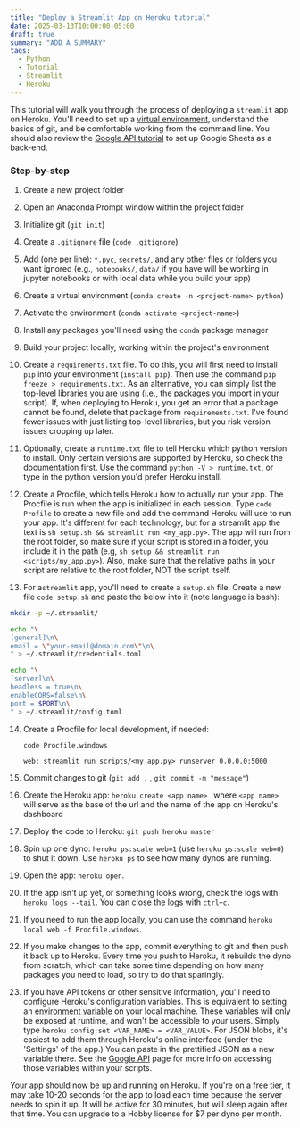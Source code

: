 ```yaml
---
title: "Deploy a Streamlit App on Heroku tutorial"
date: 2025-03-13T10:00:00-05:00
draft: true
summary: "ADD A SUMMARY"
tags: 
  - Python
  - Tutorial
  - Streamlit
  - Heroku
---
```

This tutorial will walk you through the process of deploying a `streamlit` app on Heroku. You'll need to set up a [virtual environment](https://io.eriktuck.com/),  understand the basics of git, and be comfortable working from the command line. You should also review the [Google API tutorial](https://io.eriktuck.com/) to set up Google Sheets as a back-end.

### Step-by-step

1. Create a new project folder

2. Open an Anaconda Prompt window within the project folder

3. Initialize git (`git init`)

4. Create a `.gitignore` file (`code .gitignore`)

5. Add (one per line): `*.pyc`, `secrets/`, and any other files or folders you want ignored (e.g., `notebooks/`, `data/` if you have will be working in jupyter notebooks or with local data while you build your app)

6. Create a virtual environment (`conda create -n <project-name> python`)

7. Activate the environment (`conda activate <project-name>`)

8. Install any packages you'll need using the `conda` package manager

9. Build your project locally, working within the project's environment

10. Create a `requirements.txt` file. To do this, you will first need to install `pip` into your environment (`install pip`). Then use the command `pip freeze > requirements.txt`. As an alternative, you can simply list the top-level libraries you are using (i.e., the packages you import in your script). If, when deploying to Heroku, you get an error that a package cannot be found, delete that package from `requirements.txt`. I've found fewer issues with just listing top-level libraries, but you risk version issues cropping up later.

11. Optionally, create a `runtime.txt` file to tell Heroku which python version to install. Only certain versions are supported by Heroku, so check the documentation first. Use the command `python -V > runtime.txt`, or type in the python version you'd prefer Heroku install. 

12. Create a Procfile, which tells Heroku how to actually run your app. The Procfile is run when the app is initialized in each session. Type `code Profile` to create a new file and add the command Heroku will use to run your app. It's different for each technology, but for a streamlit app the text is `sh setup.sh && streamlit run <my_app.py>`. The app will run from the root folder, so make sure if your script is stored in a folder, you include it in the path (e.g, `sh setup && streamlit run <scripts/my_app.py>`). Also, make sure that the relative paths in your script are relative to the root folder, NOT the script itself. 

13. For a`streamlit` app, you'll need to create a `setup.sh` file. Create a new file `code setup.sh` and paste the below into it (note language is bash):

```bash
mkdir -p ~/.streamlit/

echo "\
[general]\n\
email = \"your-email@domain.com\"\n\
" > ~/.streamlit/credentials.toml

echo "\
[server]\n\
headless = true\n\
enableCORS=false\n\
port = $PORT\n\
" > ~/.streamlit/config.toml
```

14. Create a Procfile for local development, if needed:

    `code Procfile.windows`

    `web: streamlit run scripts/<my_app.py> runserver 0.0.0.0:5000`

15. Commit changes to git (`git add .` , `git commit -m "message"`)

16. Create the Heroku app: `heroku create <app name> ` where `<app name>` will serve as the base of the url and the name of the app on Heroku's dashboard

17. Deploy the code to Heroku: `git push heroku master`

18. Spin up one dyno: `heroku ps:scale web=1` (use `heroku ps:scale web=0`) to shut it down. Use `heroku ps` to see how many dynos are running.

19. Open the app: `heroku open`.

20. If the app isn't up yet, or something looks wrong, check the logs with `heroku logs --tail`. You can close the logs with `ctrl+c`.

21. If you need to run the app locally, you can use the command `heroku local web -f Procfile.windows`.

22. If you make changes to the app, commit everything to git and then push it back up to Heroku. Every time you push to Heroku, it rebuilds the dyno from scratch, which can take some time depending on how many packages you need to load, so try to do that sparingly.

23. If you have API tokens or other sensitive information, you'll need to configure Heroku's configuration variables. This is equivalent to setting an [environment variable](https://io.eriktuck.com/) on your local machine. These variables will only be exposed at runtime, and won't be accessible to your users. Simply type `heroku config:set <VAR_NAME> = <VAR_VALUE>`. For JSON blobs, it's easiest to add them through Heroku's online interface (under the 'Settings' of the app.) You can paste in the prettified JSON as a new variable there. See the [Google API](https://io.eriktuck.com/) page for more info on accessing those variables within your scripts.

Your app should now be up and running on Heroku. If you're on a free tier, it may take 10-20 seconds for the app to load each time because the server needs to spin it up. It will be active for 30 minutes, but will sleep again after that time. You can upgrade to a Hobby license for $7 per dyno per month.